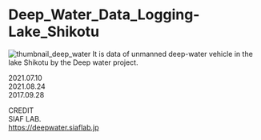 # Deep_Water_Data_Logging-Lake_Shikotu
<img src="https://github.com/siaflab/Deep_Water_Data_Logging-Lake_Shikotu/blob/main/thumbnail_deep_water.png" alt="thumbnail_deep_water" title="thumbnail_deep_water">  
It is data of unmanned deep-water vehicle in the lake Shikotu by the Deep water project.
  
2021.07.10  
2021.08.24  
2017.09.28  
  
CREDIT  
SIAF LAB.  
https://deepwater.siaflab.jp
